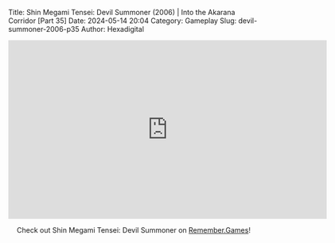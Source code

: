 Title: Shin Megami Tensei: Devil Summoner (2006) | Into the Akarana Corridor [Part 35]
Date: 2024-05-14 20:04
Category: Gameplay
Slug: devil-summoner-2006-p35
Author: Hexadigital

<center><iframe src="https://www.youtube.com/embed/f6qUe_vrCNg?feature=oembed" allow="accelerometer; autoplay; encrypted-media; gyroscope; picture-in-picture" width="640" height="360" frameborder="0"></iframe>

Check out Shin Megami Tensei: Devil Summoner on [Remember.Games](https://remember.games/game/7488/shin-megami-tensei-devil-summoner-raidou-kuzunoha-vs-the-soulless-army/)!</center>